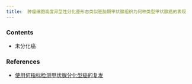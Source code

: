 ```yaml
---
title:  肿瘤细胞高度异型性分化差形态类似胚胎期甲状腺组织为何种类型甲状腺癌的表现
--- 
```


### Contents
- 未分化癌

### References
- [使用何指标检测甲状腺分化型癌的复发](/使用何指标检测甲状腺分化型癌的复发)
